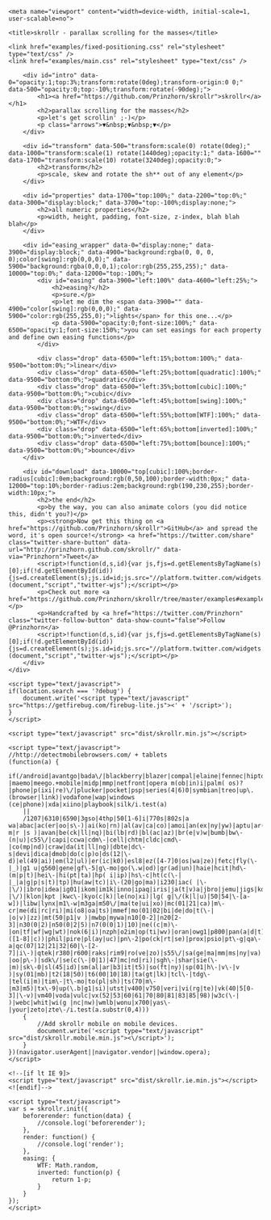 <!DOCTYPE html>
<html>
<head>
  <meta charset="utf-8">

	<meta name="viewport" content="width=device-width, initial-scale=1, user-scalable=no">

	<title>skrollr - parallax scrolling for the masses</title>

	<link href="examples/fixed-positioning.css" rel="stylesheet" type="text/css" />
	<link href="examples/main.css" rel="stylesheet" type="text/css" />
</head>

<body>
	<div id="skrollr-body">
		<div id="bg1" data-0="background-position:0px 0px;" data-end="background-position:-500px -10000px;"></div>
		<div id="bg2" data-0="background-position:0px 0px;" data-end="background-position:-500px -8000px;"></div>
		<div id="bg3" data-0="background-position:0px 0px;" data-end="background-position:-500px -6000px;"></div>
		<div id="progress" data-0="width:0%;background:hsl(200, 100%, 50%);" data-end="width:100%;background:hsl(920, 100%, 50%);"></div>

		<div id="intro" data-0="opacity:1;top:3%;transform:rotate(0deg);transform-origin:0 0;" data-500="opacity:0;top:-10%;transform:rotate(-90deg);">
			<h1><a href="https://github.com/Prinzhorn/skrollr">skrollr</a></h1>
			<h2>parallax scrolling for the masses</h2>
			<p>let's get scrollin' ;-)</p>
			<p class="arrows">▼&nbsp;▼&nbsp;▼</p>
		</div>

		<div id="transform" data-500="transform:scale(0) rotate(0deg);" data-1000="transform:scale(1) rotate(1440deg);opacity:1;" data-1600="" data-1700="transform:scale(10) rotate(3240deg);opacity:0;">
			<h2>transform</h2>
			<p>scale, skew and rotate the sh** out of any element</p>
		</div>

		<div id="properties" data-1700="top:100%;" data-2200="top:0%;" data-3000="display:block;" data-3700="top:-100%;display:none;">
			<h2>all numeric properties</h2>
			<p>width, height, padding, font-size, z-index, blah blah blah</p>
		</div>

		<div id="easing_wrapper" data-0="display:none;" data-3900="display:block;" data-4900="background:rgba(0, 0, 0, 0);color[swing]:rgb(0,0,0);" data-5900="background:rgba(0,0,0,1);color:rgb(255,255,255);" data-10000="top:0%;" data-12000="top:-100%;">
			<div id="easing" data-3900="left:100%" data-4600="left:25%;">
				<h2>easing?</h2>
				<p>sure.</p>
				<p>let me dim the <span data-3900="" data-4900="color[swing]:rgb(0,0,0);" data-5900="color:rgb(255,255,0);">lights</span> for this one...</p>
				<p data-5900="opacity:0;font-size:100%;" data-6500="opacity:1;font-size:150%;">you can set easings for each property and define own easing functions</p>
			</div>

			<div class="drop" data-6500="left:15%;bottom:100%;" data-9500="bottom:0%;">linear</div>
			<div class="drop" data-6500="left:25%;bottom[quadratic]:100%;" data-9500="bottom:0%;">quadratic</div>
			<div class="drop" data-6500="left:35%;bottom[cubic]:100%;" data-9500="bottom:0%;">cubic</div>
			<div class="drop" data-6500="left:45%;bottom[swing]:100%;" data-9500="bottom:0%;">swing</div>
			<div class="drop" data-6500="left:55%;bottom[WTF]:100%;" data-9500="bottom:0%;">WTF</div>
			<div class="drop" data-6500="left:65%;bottom[inverted]:100%;" data-9500="bottom:0%;">inverted</div>
			<div class="drop" data-6500="left:75%;bottom[bounce]:100%;" data-9500="bottom:0%;">bounce</div>
		</div>

		<div id="download" data-10000="top[cubic]:100%;border-radius[cubic]:0em;background:rgb(0,50,100);border-width:0px;" data-12000="top:10%;border-radius:2em;background:rgb(190,230,255);border-width:10px;">
			<h2>the end</h2>
			<p>by the way, you can also animate colors (you did notice this, didn't you?)</p>
			<p><strong>Now get this thing on <a href="https://github.com/Prinzhorn/skrollr">GitHub</a> and spread the word, it's open source!</strong> <a href="https://twitter.com/share" class="twitter-share-button" data-url="http://prinzhorn.github.com/skrollr/" data-via="Prinzhorn">Tweet</a>
			<script>!function(d,s,id){var js,fjs=d.getElementsByTagName(s)[0];if(!d.getElementById(id)){js=d.createElement(s);js.id=id;js.src="//platform.twitter.com/widgets.js";fjs.parentNode.insertBefore(js,fjs);}}(document,"script","twitter-wjs");</script></p>
			<p>Check out more <a href="https://github.com/Prinzhorn/skrollr/tree/master/examples#examples">examples</a>.</p>
			<p>Handcrafted by <a href="https://twitter.com/Prinzhorn" class="twitter-follow-button" data-show-count="false">Follow @Prinzhorn</a>
			<script>!function(d,s,id){var js,fjs=d.getElementsByTagName(s)[0];if(!d.getElementById(id)){js=d.createElement(s);js.id=id;js.src="//platform.twitter.com/widgets.js";fjs.parentNode.insertBefore(js,fjs);}}(document,"script","twitter-wjs");</script></p>
		</div>
	</div>

	<script type="text/javascript">
	if(location.search === '?debug') {
		document.write('<script type="text/javascript" src="https://getfirebug.com/firebug-lite.js"><' + '/script>');
	}
	</script>

	<script type="text/javascript" src="dist/skrollr.min.js"></script>

	<script type="text/javascript">
	//http://detectmobilebrowsers.com/ + tablets
	(function(a) {
		if(/android|avantgo|bada\/|blackberry|blazer|compal|elaine|fennec|hiptop|iemobile|ip(ad|hone|od)|iris|kindle|lge |maemo|meego.+mobile|midp|mmp|netfront|opera m(ob|in)i|palm( os)?|phone|p(ixi|re)\/|plucker|pocket|psp|series(4|6)0|symbian|treo|up\.(browser|link)|vodafone|wap|windows (ce|phone)|xda|xiino|playbook|silk/i.test(a)
		||
		/1207|6310|6590|3gso|4thp|50[1-6]i|770s|802s|a wa|abac|ac(er|oo|s\-)|ai(ko|rn)|al(av|ca|co)|amoi|an(ex|ny|yw)|aptu|ar(ch|go)|as(te|us)|attw|au(di|\-m|r |s )|avan|be(ck|ll|nq)|bi(lb|rd)|bl(ac|az)|br(e|v)w|bumb|bw\-(n|u)|c55\/|capi|ccwa|cdm\-|cell|chtm|cldc|cmd\-|co(mp|nd)|craw|da(it|ll|ng)|dbte|dc\-s|devi|dica|dmob|do(c|p)o|ds(12|\-d)|el(49|ai)|em(l2|ul)|er(ic|k0)|esl8|ez([4-7]0|os|wa|ze)|fetc|fly(\-|_)|g1 u|g560|gene|gf\-5|g\-mo|go(\.w|od)|gr(ad|un)|haie|hcit|hd\-(m|p|t)|hei\-|hi(pt|ta)|hp( i|ip)|hs\-c|ht(c(\-| |_|a|g|p|s|t)|tp)|hu(aw|tc)|i\-(20|go|ma)|i230|iac( |\-|\/)|ibro|idea|ig01|ikom|im1k|inno|ipaq|iris|ja(t|v)a|jbro|jemu|jigs|kddi|keji|kgt( |\/)|klon|kpt |kwc\-|kyo(c|k)|le(no|xi)|lg( g|\/(k|l|u)|50|54|\-[a-w])|libw|lynx|m1\-w|m3ga|m50\/|ma(te|ui|xo)|mc(01|21|ca)|m\-cr|me(di|rc|ri)|mi(o8|oa|ts)|mmef|mo(01|02|bi|de|do|t(\-| |o|v)|zz)|mt(50|p1|v )|mwbp|mywa|n10[0-2]|n20[2-3]|n30(0|2)|n50(0|2|5)|n7(0(0|1)|10)|ne((c|m)\-|on|tf|wf|wg|wt)|nok(6|i)|nzph|o2im|op(ti|wv)|oran|owg1|p800|pan(a|d|t)|pdxg|pg(13|\-([1-8]|c))|phil|pire|pl(ay|uc)|pn\-2|po(ck|rt|se)|prox|psio|pt\-g|qa\-a|qc(07|12|21|32|60|\-[2-7]|i\-)|qtek|r380|r600|raks|rim9|ro(ve|zo)|s55\/|sa(ge|ma|mm|ms|ny|va)|sc(01|h\-|oo|p\-)|sdk\/|se(c(\-|0|1)|47|mc|nd|ri)|sgh\-|shar|sie(\-|m)|sk\-0|sl(45|id)|sm(al|ar|b3|it|t5)|so(ft|ny)|sp(01|h\-|v\-|v )|sy(01|mb)|t2(18|50)|t6(00|10|18)|ta(gt|lk)|tcl\-|tdg\-|tel(i|m)|tim\-|t\-mo|to(pl|sh)|ts(70|m\-|m3|m5)|tx\-9|up(\.b|g1|si)|utst|v400|v750|veri|vi(rg|te)|vk(40|5[0-3]|\-v)|vm40|voda|vulc|vx(52|53|60|61|70|80|81|83|85|98)|w3c(\-| )|webc|whit|wi(g |nc|nw)|wmlb|wonu|x700|yas\-|your|zeto|zte\-/i.test(a.substr(0,4)))
		{
			//Add skrollr mobile on mobile devices.
			document.write('<script type="text/javascript" src="dist/skrollr.mobile.min.js"><\/script>');
		}
	})(navigator.userAgent||navigator.vendor||window.opera);
	</script>

	<!--[if lt IE 9]>
	<script type="text/javascript" src="dist/skrollr.ie.min.js"></script>
	<![endif]-->

	<script type="text/javascript">
	var s = skrollr.init({
		beforerender: function(data) {
			//console.log('beforerender');
		},
		render: function() {
			//console.log('render');
		},
		easing: {
			WTF: Math.random,
			inverted: function(p) {
				return 1-p;
			}
		}
	});
	</script>
</body>

</html>
